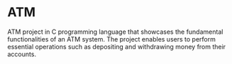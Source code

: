 # ATM
 ATM project in C programming language that showcases the fundamental functionalities of an ATM system. The project enables users to perform essential operations such as depositing and withdrawing money from their accounts.
